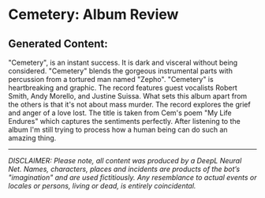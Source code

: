 # Cemetery: Album Review

## Generated Content:

"Cemetery", is an instant success. It is dark and visceral without being considered. "Cemetery" blends the gorgeous instrumental parts with percussion from a tortured man named "Zepho". "Cemetery" is heartbreaking and graphic. The record features guest vocalists Robert Smith, Andy Morello, and Justine Suissa. What sets this album apart from the others is that it's not about mass murder. The record explores the grief and anger of a love lost. The title is taken from Cem's poem "My Life Endures" which captures the sentiments perfectly. After listening to the album I'm still trying to process how a human being can do such an amazing thing.

---

_DISCLAIMER:
Please note, all content was produced by a DeepL Neural Net. Names, characters, places and incidents are products of the bot’s "imagination" and are used fictitiously. Any resemblance to actual events or locales or persons, living or dead, is entirely coincidental._